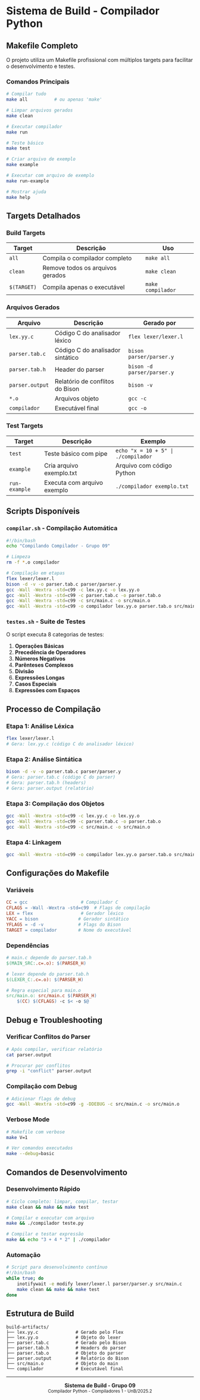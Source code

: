# Sistema de Build - Compilador Python

## Makefile Completo

O projeto utiliza um Makefile profissional com múltiplos targets para facilitar o desenvolvimento e testes.

### Comandos Principais

```bash
# Compilar tudo
make all          # ou apenas 'make'

# Limpar arquivos gerados
make clean

# Executar compilador
make run

# Teste básico
make test

# Criar arquivo de exemplo
make example

# Executar com arquivo de exemplo
make run-example

# Mostrar ajuda
make help
```

## Targets Detalhados

### Build Targets

| Target | Descrição | Uso |
|--------|-----------|-----|
| `all` | Compila o compilador completo | `make all` |
| `clean` | Remove todos os arquivos gerados | `make clean` |
| `$(TARGET)` | Compila apenas o executável | `make compilador` |

### Arquivos Gerados

| Arquivo | Descrição | Gerado por |
|---------|-----------|------------|
| `lex.yy.c` | Código C do analisador léxico | `flex lexer/lexer.l` |
| `parser.tab.c` | Código C do analisador sintático | `bison parser/parser.y` |
| `parser.tab.h` | Header do parser | `bison -d parser/parser.y` |
| `parser.output` | Relatório de conflitos do Bison | `bison -v` |
| `*.o` | Arquivos objeto | `gcc -c` |
| `compilador` | Executável final | `gcc -o` |

### Test Targets

| Target | Descrição | Exemplo |
|--------|-----------|---------|
| `test` | Teste básico com pipe | `echo "x = 10 + 5" \| ./compilador` |
| `example` | Cria arquivo exemplo.txt | Arquivo com código Python |
| `run-example` | Executa com arquivo exemplo | `./compilador exemplo.txt` |

## Scripts Disponíveis

### `compilar.sh` - Compilação Automática

```bash
#!/bin/bash
echo "Compilando Compilador - Grupo 09"

# Limpeza
rm -f *.o compilador

# Compilação em etapas
flex lexer/lexer.l
bison -d -v -o parser.tab.c parser/parser.y
gcc -Wall -Wextra -std=c99 -c lex.yy.c -o lex.yy.o
gcc -Wall -Wextra -std=c99 -c parser.tab.c -o parser.tab.o  
gcc -Wall -Wextra -std=c99 -c src/main.c -o src/main.o
gcc -Wall -Wextra -std=c99 -o compilador lex.yy.o parser.tab.o src/main.o -lfl
```

### `testes.sh` - Suite de Testes

O script executa 8 categorias de testes:

1. **Operações Básicas**
2. **Precedência de Operadores**
3. **Números Negativos**
4. **Parênteses Complexos**
5. **Divisão**
6. **Expressões Longas**
7. **Casos Especiais**
8. **Expressões com Espaços**

## Processo de Compilação

### Etapa 1: Análise Léxica
```bash
flex lexer/lexer.l
# Gera: lex.yy.c (código C do analisador léxico)
```

### Etapa 2: Análise Sintática  
```bash
bison -d -v -o parser.tab.c parser/parser.y
# Gera: parser.tab.c (código C do parser)
# Gera: parser.tab.h (headers)
# Gera: parser.output (relatório)
```

### Etapa 3: Compilação dos Objetos
```bash
gcc -Wall -Wextra -std=c99 -c lex.yy.c -o lex.yy.o
gcc -Wall -Wextra -std=c99 -c parser.tab.c -o parser.tab.o
gcc -Wall -Wextra -std=c99 -c src/main.c -o src/main.o
```

### Etapa 4: Linkagem
```bash
gcc -Wall -Wextra -std=c99 -o compilador lex.yy.o parser.tab.o src/main.o -lfl
```

## Configurações do Makefile

### Variáveis

```makefile
CC = gcc                    # Compilador C
CFLAGS = -Wall -Wextra -std=c99  # Flags de compilação
LEX = flex                  # Gerador léxico
YACC = bison               # Gerador sintático
YFLAGS = -d -v             # Flags do Bison
TARGET = compilador        # Nome do executável
```

### Dependências

```makefile
# main.c depende do parser.tab.h
$(MAIN_SRC:.c=.o): $(PARSER_H)

# lexer depende do parser.tab.h  
$(LEXER_C:.c=.o): $(PARSER_H)

# Regra especial para main.o
src/main.o: src/main.c $(PARSER_H)
	$(CC) $(CFLAGS) -c $< -o $@
```

## Debug e Troubleshooting

### Verificar Conflitos do Parser

```bash
# Após compilar, verificar relatório
cat parser.output

# Procurar por conflitos
grep -i "conflict" parser.output
```

### Compilação com Debug

```bash
# Adicionar flags de debug
gcc -Wall -Wextra -std=c99 -g -DDEBUG -c src/main.c -o src/main.o
```

### Verbose Mode

```bash
# Makefile com verbose
make V=1

# Ver comandos executados
make --debug=basic
```

## Comandos de Desenvolvimento

### Desenvolvimento Rápido

```bash
# Ciclo completo: limpar, compilar, testar
make clean && make && make test

# Compilar e executar com arquivo
make && ./compilador teste.py

# Compilar e testar expressão
make && echo "3 + 4 * 2" | ./compilador
```

### Automação

```bash
# Script para desenvolvimento contínuo
#!/bin/bash
while true; do
    inotifywait -e modify lexer/lexer.l parser/parser.y src/main.c
    make clean && make && make test
done
```

## Estrutura de Build

```
build-artifacts/
├── lex.yy.c              # Gerado pelo Flex
├── lex.yy.o              # Objeto do lexer
├── parser.tab.c          # Gerado pelo Bison
├── parser.tab.h          # Headers do parser
├── parser.tab.o          # Objeto do parser
├── parser.output         # Relatório do Bison
├── src/main.o            # Objeto do main
└── compilador            # Executável final
```

---

<div align="center">
  <strong>Sistema de Build - Grupo 09</strong><br>
  <sub>Compilador Python - Compiladores 1 - UnB/2025.2</sub>
</div>

